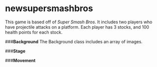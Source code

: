 # newsupersmashbros

This game is based off of *Super Smash Bros*. It includes two players who have projectile attacks on a platform. Each player has 3 stocks, and 100 health points for each stock.  

###**Background**
The Background class includes an array of images. 

###**Stage**


###**Movement**

